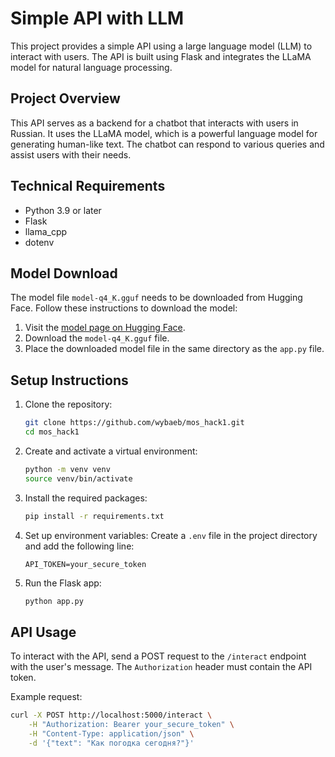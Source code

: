 # Simple API with LLM

This project provides a simple API using a large language model (LLM) to interact with users. The API is built using Flask and integrates the LLaMA model for natural language processing.

## Project Overview

This API serves as a backend for a chatbot that interacts with users in Russian. It uses the LLaMA model, which is a powerful language model for generating human-like text. The chatbot can respond to various queries and assist users with their needs.

## Technical Requirements

- Python 3.9 or later
- Flask
- llama_cpp
- dotenv

## Model Download

The model file `model-q4_K.gguf` needs to be downloaded from Hugging Face. Follow these instructions to download the model:

1. Visit the [model page on Hugging Face](https://huggingface.co/IlyaGusev/saiga_llama3_8b_gguf).
2. Download the `model-q4_K.gguf` file.
3. Place the downloaded model file in the same directory as the `app.py` file.

## Setup Instructions

1. Clone the repository:
    ```bash
    git clone https://github.com/wybaeb/mos_hack1.git
    cd mos_hack1
    ```

2. Create and activate a virtual environment:
    ```bash
    python -m venv venv
    source venv/bin/activate
    ```

3. Install the required packages:
    ```bash
    pip install -r requirements.txt
    ```

4. Set up environment variables:
    Create a `.env` file in the project directory and add the following line:
    ```
    API_TOKEN=your_secure_token
    ```

5. Run the Flask app:
    ```bash
    python app.py
    ```

## API Usage

To interact with the API, send a POST request to the `/interact` endpoint with the user's message. The `Authorization` header must contain the API token.

Example request:
```bash
curl -X POST http://localhost:5000/interact \
    -H "Authorization: Bearer your_secure_token" \
    -H "Content-Type: application/json" \
    -d '{"text": "Как погодка сегодня?"}'
